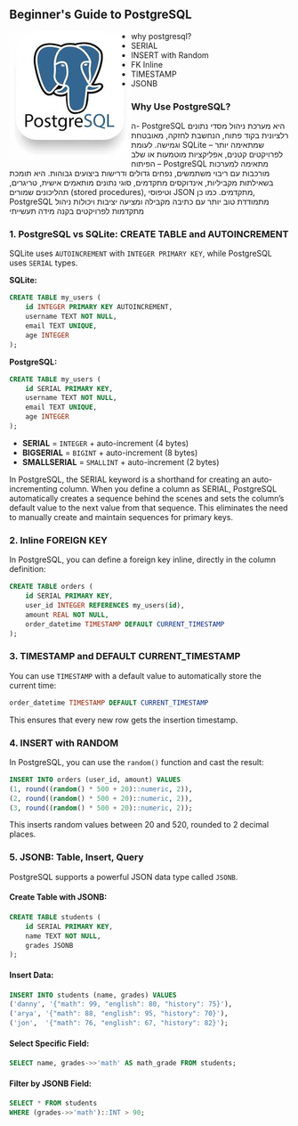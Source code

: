 ## Beginner's Guide to PostgreSQL

<img src="pg.jpg" align="left" />

- why postgresql?
- SERIAL
- INSERT with Random  
- FK Inline
- TIMESTAMP
- JSONB
  

### Why Use PostgreSQL?

ה- PostgreSQL היא מערכת ניהול מסדי נתונים רלציונית בקוד פתוח, הנחשבת לחזקה, מאובטחת וגמישה. לעומת SQLite – שמתאימה יותר לפרויקטים קטנים, אפליקציות מוטמעות או שלב הפיתוח – PostgreSQL מתאימה למערכות מורכבות עם ריבוי משתמשים, נפחים גדולים ודרישות ביצועים גבוהות. היא תומכת בשאילתות מקביליות, אינדוקסים מתקדמים, סוגי נתונים מותאמים אישית, טריגרים, תהליכונים שמורים (stored procedures), וטיפוסי JSON מתקדמים. כמו כן, PostgreSQL מתמודדת טוב יותר עם כתיבה מקבילה ומציעה יציבות ויכולות ניהול מתקדמות לפרויקטים בקנה מידה תעשייתי

### 1. PostgreSQL vs SQLite: CREATE TABLE and AUTOINCREMENT

SQLite uses `AUTOINCREMENT` with `INTEGER PRIMARY KEY`, while PostgreSQL uses `SERIAL` types.

**SQLite:**

```sql
CREATE TABLE my_users (
    id INTEGER PRIMARY KEY AUTOINCREMENT,
    username TEXT NOT NULL,
    email TEXT UNIQUE,
    age INTEGER
);
```

**PostgreSQL:**

```sql
CREATE TABLE my_users (
    id SERIAL PRIMARY KEY,
    username TEXT NOT NULL,
    email TEXT UNIQUE,
    age INTEGER
);
```

* **SERIAL** = `INTEGER` + auto-increment (4 bytes)
* **BIGSERIAL** = `BIGINT` + auto-increment (8 bytes)
* **SMALLSERIAL** = `SMALLINT` + auto-increment (2 bytes)

In PostgreSQL, the SERIAL keyword is a shorthand for creating an auto-incrementing column. When you define a column as SERIAL, PostgreSQL automatically creates a sequence behind the scenes and sets the column’s default value to the next value from that sequence. This eliminates the need to manually create and maintain sequences for primary keys.

### 2. Inline FOREIGN KEY

In PostgreSQL, you can define a foreign key inline, directly in the column definition:

```sql
CREATE TABLE orders (
    id SERIAL PRIMARY KEY,
    user_id INTEGER REFERENCES my_users(id),
    amount REAL NOT NULL,
    order_datetime TIMESTAMP DEFAULT CURRENT_TIMESTAMP
);
```

### 3. TIMESTAMP and DEFAULT CURRENT\_TIMESTAMP

You can use `TIMESTAMP` with a default value to automatically store the current time:

```sql
order_datetime TIMESTAMP DEFAULT CURRENT_TIMESTAMP
```

This ensures that every new row gets the insertion timestamp.

### 4. INSERT with RANDOM

In PostgreSQL, you can use the `random()` function and cast the result:

```sql
INSERT INTO orders (user_id, amount) VALUES
(1, round((random() * 500 + 20)::numeric, 2)),
(2, round((random() * 500 + 20)::numeric, 2)),
(3, round((random() * 500 + 20)::numeric, 2));
```

This inserts random values between 20 and 520, rounded to 2 decimal places.

### 5. JSONB: Table, Insert, Query

PostgreSQL supports a powerful JSON data type called `JSONB`.

#### Create Table with JSONB:

```sql
CREATE TABLE students (
    id SERIAL PRIMARY KEY,
    name TEXT NOT NULL,
    grades JSONB
);
```

#### Insert Data:

```sql
INSERT INTO students (name, grades) VALUES
('danny', '{"math": 99, "english": 80, "history": 75}'),
('arya', '{"math": 88, "english": 95, "history": 70}'),
('jon',  '{"math": 76, "english": 67, "history": 82}');
```

#### Select Specific Field:

```sql
SELECT name, grades->>'math' AS math_grade FROM students;
```

#### Filter by JSONB Field:

```sql
SELECT * FROM students
WHERE (grades->>'math')::INT > 90;
```

